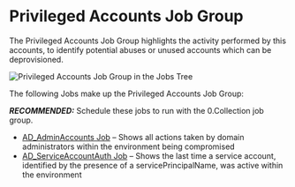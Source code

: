 # Privileged Accounts Job Group

The Privileged Accounts Job Group highlights the activity performed by this accounts, to identify
potential abuses or unused accounts which can be deprovisioned.

![Privileged Accounts Job Group in the Jobs Tree](/img/versioned_docs/accessanalyzer_11.6/accessanalyzer/admin/hostmanagement/jobstree.webp)

The following Jobs make up the Privileged Accounts Job Group:

**_RECOMMENDED:_** Schedule these jobs to run with the 0.Collection job group.

- [AD_AdminAccounts Job](/docs/accessanalyzer/11.6/accessanalyzer/solutions/activedirectory/activity/privilegedaccounts/ad_adminaccounts.md)
  – Shows all actions taken by domain administrators within the environment being compromised
- [AD_ServiceAccountAuth Job](/docs/accessanalyzer/11.6/accessanalyzer/solutions/activedirectory/activity/privilegedaccounts/ad_serviceaccountauth.md)
  – Shows the last time a service account, identified by the presence of a servicePrincipalName, was
  active within the environment
